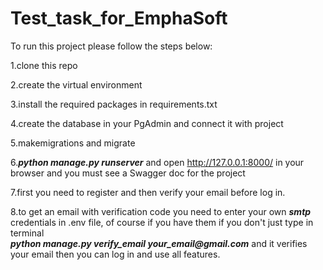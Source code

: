 # Test_task_for_EmphaSoft

To run this project please follow the steps below:

1.clone this repo

2.create the virtual environment

3.install the required packages in requirements.txt

4.create the database in your PgAdmin and connect it with project

5.makemigrations and migrate

6.**_python manage.py runserver_** and open  http://127.0.0.1:8000/ in your browser and you must see a Swagger doc for the project

7.first you need to register and then verify your email before log in.

8.to get an email with verification code you need to enter your own **_smtp_** credentials in .env file, of course if you have them
if you don't just type in terminal<br> **_python manage.py verify_email your_email@gmail.com_**
and it verifies your email then you can log in and use all features.

